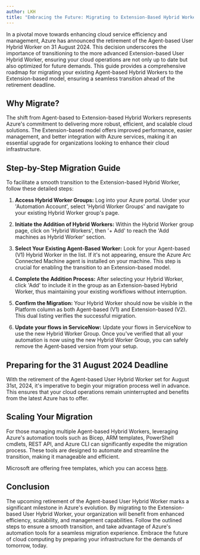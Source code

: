 ```yaml
---
author: LKH
title: "Embracing the Future: Migrating to Extension-Based Hybrid Workers Before the 2024 Deadline"
---
```


In a pivotal move towards enhancing cloud service efficiency and management, Azure has announced the retirement of the Agent-based User Hybrid Worker on 31 August 2024. This decision underscores the importance of transitioning to the more advanced Extension-based User Hybrid Worker, ensuring your cloud operations are not only up to date but also optimized for future demands. This guide provides a comprehensive roadmap for migrating your existing Agent-based Hybrid Workers to the Extension-based model, ensuring a seamless transition ahead of the retirement deadline.

## Why Migrate?

The shift from Agent-based to Extension-based Hybrid Workers represents Azure's commitment to delivering more robust, efficient, and scalable cloud solutions. The Extension-based model offers improved performance, easier management, and better integration with Azure services, making it an essential upgrade for organizations looking to enhance their cloud infrastructure.

## Step-by-Step Migration Guide

To facilitate a smooth transition to the Extension-based Hybrid Worker, follow these detailed steps:

1. **Access Hybrid Worker Groups:** Log into your Azure portal. Under your 'Automation Account', select 'Hybrid Worker Groups' and navigate to your existing Hybrid Worker group's page.

2. **Initiate the Addition of Hybrid Workers:** Within the Hybrid Worker group page, click on 'Hybrid Workers', then '+ Add' to reach the 'Add machines as Hybrid Worker' section.

3. **Select Your Existing Agent-Based Worker:** Look for your Agent-based (V1) Hybrid Worker in the list. If it's not appearing, ensure the Azure Arc Connected Machine agent is installed on your machine. This step is crucial for enabling the transition to an Extension-based model.

4. **Complete the Addition Process:** After selecting your Hybrid Worker, click 'Add' to include it in the group as an Extension-based Hybrid Worker, thus maintaining your existing workflows without interruption.

5. **Confirm the Migration:** Your Hybrid Worker should now be visible in the Platform column as both Agent-based (V1) and Extension-based (V2). This dual listing verifies the successful migration. 

6. **Update your flows in ServiceNow:** Update your flows in ServiceNow to use the new Hybrid Worker Group. Once you've verified that all your automation is now using the new Hybrid Worker Group, you can safely remove the Agent-based version from your setup.

## Preparing for the 31 August 2024 Deadline

With the retirement of the Agent-based User Hybrid Worker set for August 31st, 2024, it's imperative to begin your migration process well in advance. This ensures that your cloud operations remain uninterrupted and benefits from the latest Azure has to offer.

## Scaling Your Migration

For those managing multiple Agent-based Hybrid Workers, leveraging Azure's automation tools such as Bicep, ARM templates, PowerShell cmdlets, REST API, and Azure CLI can significantly expedite the migration process. These tools are designed to automate and streamline the transition, making it manageable and efficient.

Microsoft are offering free templates, which you can access [here](https://learn.microsoft.com/en-us/azure/automation/migrate-existing-agent-based-hybrid-worker-to-extension-based-workers?tabs=bicep-template%2Cwin-hrw#manage-hybrid-worker-extension-using-bicep--arm-templates-rest-api-azure-cli-and-powershell).

## Conclusion

The upcoming retirement of the Agent-based User Hybrid Worker marks a significant milestone in Azure's evolution. By migrating to the Extension-based User Hybrid Worker, your organization will benefit from enhanced efficiency, scalability, and management capabilities. Follow the outlined steps to ensure a smooth transition, and take advantage of Azure's automation tools for a seamless migration experience. Embrace the future of cloud computing by preparing your infrastructure for the demands of tomorrow, today.